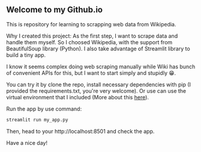 ## Welcome to my Github.io
This is repository for learning to scrapping web data from Wikipedia.

Why I created this project: As the first step, I want to scrape data and handle them myself. So I choosed Wikipedia, with the support from BeautifulSoup library (Python). I also take advantage of Streamlit library to build a tiny app.

I know it seems complex doing web scraping manually while Wiki has bunch of convenient APIs for this, but I want to start simply and stupidly :grin:.

You can try it by clone the repo, install necessary dependencies with pip (I provided the requirements.txt, you're very welcome). Or use can use the virtual environment that I included (More about this [here](https://docs.python.org/3/tutorial/venv.html)).

Run the app by use command:

```python
streamlit run my_app.py
```

Then, head to your http://localhost:8501 and check the app.

Have a nice day!
